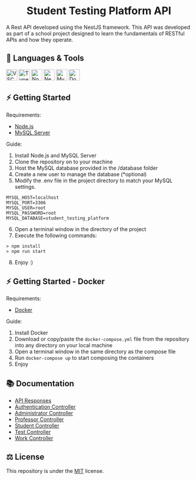 <h1 align="center">Student Testing Platform API</h1>

A Rest API developed using the NestJS framework. This API was developed as part of a school project designed to learn the fundamentals of RESTful APIs and how they operate.

## 🧰 Languages & Tools

  <a href="https://code.visualstudio.com/"><img src="https://cdn.jsdelivr.net/gh/devicons/devicon/icons/vscode/vscode-original.svg" width="30px" alt="VSCode"></a>
  <a href="https://www.typescriptlang.org/"><img src="https://cdn.jsdelivr.net/gh/devicons/devicon/icons/typescript/typescript-original.svg" width="30px" alt="TypeScript"></a>
  <a href="https://nodejs.org/en/"><img src="https://cdn.jsdelivr.net/gh/devicons/devicon/icons/nodejs/nodejs-original.svg" width="30px" alt="Node.js"></a>
  <a href="https://nestjs.com/"><img src="https://cdn.jsdelivr.net/gh/devicons/devicon/icons/nestjs/nestjs-plain.svg" width="30px" alt="NestJS"></a>
  <a href="https://www.mysql.com/"><img src="https://cdn.jsdelivr.net/gh/devicons/devicon/icons/mysql/mysql-original.svg" width="30px" alt="MySQL"></a>
  <a href="https://www.docker.com/"><img src="https://cdn.jsdelivr.net/gh/devicons/devicon/icons/docker/docker-plain.svg" width="30px" alt="Docker"></a>

## ⚡ Getting Started

Requirements:

- [Node.js](https://nodejs.org/en/)
- [MySQL Server](https://www.mysql.com/)

Guide:

  1. Install Node.js and MySQL Server
  2. Clone the repository on to your machine
  3. Host the MySQL database provided in the /database folder
  4. Create a new user to manage the database (*optional)
  5. Modify the .env file in the project directory to match your MySQL settings.
  
  ```
  MYSQL_HOST=localhost
  MYSQL_PORT=3306
  MYSQL_USER=root
  MYSQL_PASSWORD=root
  MYSQL_DATABASE=student_testing_platform
  ```
  6. Open a terminal window in the directory of the project
  7. Execute the following commands:

  ```
  > npm install
  > npm run start
  ```
  
  8. Enjoy :)

## ⚡ Getting Started - Docker

Requirements:

- [Docker](https://www.docker.com/)

Guide:

1. Install Docker
2. Download or copy/paste the `docker-compose.yml` file from the repository into any directory on your local machine
3. Open a terminal window in the same directory as the compose file
4. Run `docker-compose up` to start composing the containers
5. Enjoy

## 📚 Documentation

- [API Responses](docs/API_Responses.md)
- [Authentication Controller](docs/Authentication_Controller.md)
- [Administrator Controller](docs/Administrator_Controller.md)
- [Professor Controller](docs/Professor_Controller.md)
- [Student Controller](docs/Student_Controller.md)
- [Test Controller](docs/Test_Controller.md)
- [Work Controller](docs/Work_Controller.md)

## ⚖ License
This repository is under the [MIT](LICENSE) license.
